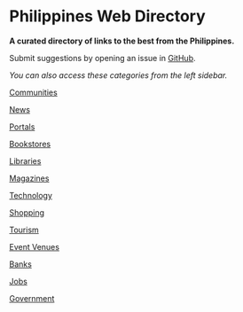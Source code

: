 # Philippines Web Directory

**A curated directory of links to the best from the Philippines.**

Submit suggestions by opening an issue in [GitHub](https://github.com/code-ink-space/directoryph/issues/new).

*You can also access these categories from the left sidebar.*

[Communities](./communities.md)

[News](./news.md)

[Portals](./portals.md)

[Bookstores](./bookstores.md)

[Libraries](./libraries.md)

[Magazines](./magazines.md)

[Technology](./technology.md)

[Shopping](./shopping.md)

[Tourism](./tourism.md)

[Event Venues](./event-venues.md)

[Banks](./banks.md)

[Jobs](./jobs.md)

[Government](./government.md)
